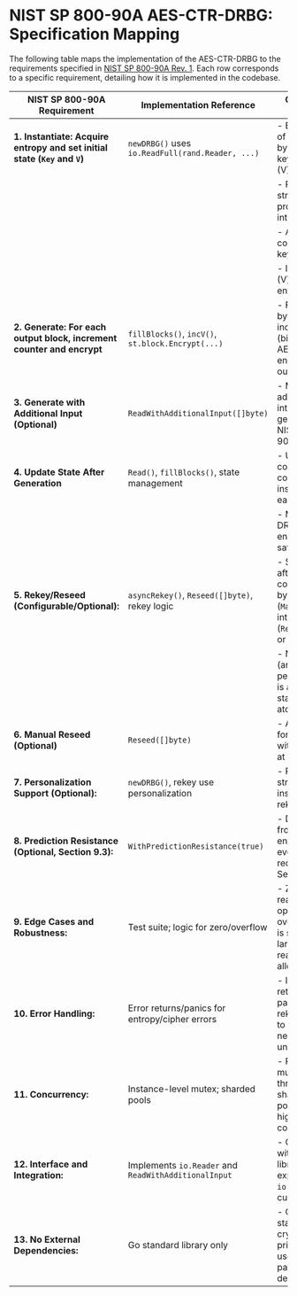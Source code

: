 # NIST SP 800-90A AES-CTR-DRBG: Specification Mapping

The following table maps the implementation of the AES-CTR-DRBG to the requirements specified in [NIST SP 800-90A Rev. 1](https://csrc.nist.gov/pubs/sp/800/90/a/r1/final). Each row corresponds to a specific requirement, detailing how it is implemented in the codebase.

| NIST SP 800-90A Requirement                                                                 | Implementation Reference                                   | Construction Step                                                                                                 |
|---------------------------------------------------------------------------------------------|-----------------------------------------------------------|------------------------------------------------------------------------------------------------------------------|
| **1. Instantiate: Acquire entropy and set initial state (`Key` and `V`)**                   | `newDRBG()` uses `io.ReadFull(rand.Reader, ...)`          | - Entropy input of `KeySize + 16` bytes, split into key and counter (V)                                          |
|                                                                                             |                                                           | - Personalization string (if provided) XORed into seed                                                           |
|                                                                                             |                                                           | - AES cipher constructed with key                                                                                |
|                                                                                             |                                                           | - Initial counter (V) set from entropy                                                                           |
| **2. Generate: For each output block, increment counter and encrypt**                        | `fillBlocks()`, `incV()`, `st.block.Encrypt(...)`         | - For each 16-byte block: increment V (big-endian), AES-CTR encrypt, write to output buffer                      |
| **3. Generate with Additional Input (Optional)**                                            | `ReadWithAdditionalInput([]byte)`                         | - Mixes provided additional input into state before generation, per NIST SP 800-90A                              |
| **4. Update State After Generation**                                                        | `Read()`, `fillBlocks()`, state management                | - Updated counter (V) copied back to instance after each output                                                  |
|                                                                                             |                                                           | - Mutex on DRBG instance ensures thread safety                                                                   |
| **5. Rekey/Reseed (Configurable/Optional):**                                                | `asyncRekey()`, `Reseed([]byte)`, rekey logic             | - Supports rekey after configurable bytes generated (`MaxBytesPerKey`), interval (`ReseedInterval`), or request  |
|                                                                                             |                                                           | - New entropy (and optional personalization) is acquired and state is swapped atomically                         |
| **6. Manual Reseed (Optional)**                                                             | `Reseed([]byte)`                                          | - Allows caller to force a reseed with new entropy at any time                                                   |
| **7. Personalization Support (Optional):**                                                  | `newDRBG()`, rekey use personalization                    | - Personalization string applied at instantiation and rekey                                                      |
| **8. Prediction Resistance (Optional, Section 9.3):**                                       | `WithPredictionResistance(true)`                          | - DRBG reseeds from fresh entropy before every output, as required by Section 9.3                                |
| **9. Edge Cases and Robustness:**                                                           | Test suite; logic for zero/overflow                       | - Zero-length reads are no-ops, counter overflow (wrap) is supported, large/unaligned reads are allowed          |
| **10. Error Handling:**                                                                     | Error returns/panics for entropy/cipher errors            | - Instantiation returns error or panics on failure; rekey fails over to prior state if new entropy unavailable   |
| **11. Concurrency:**                                                                        | Instance-level mutex; sharded pools                       | - Per-instance mutex ensures thread safety; sharding and pooling enable high concurrency                         |
| **12. Interface and Integration:**                                                          | Implements `io.Reader` and `ReadWithAdditionalInput`      | - Compatible with Go APIs and libraries expecting `io.Reader` or custom input                                    |
| **13. No External Dependencies:**                                                           | Go standard library only                                  | - Only Go standard cryptography primitives are used (no third-party dependencies)                               |
